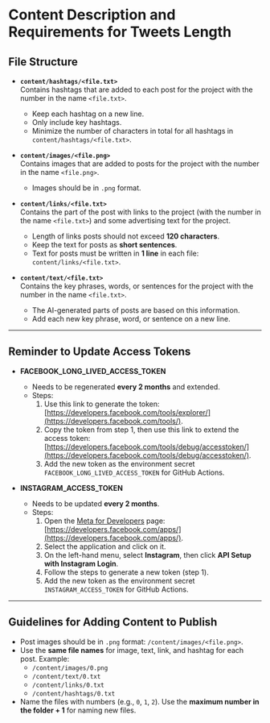 # Content Description and Requirements for Tweets Length

## File Structure

- **`content/hashtags/<file.txt>`**  
  Contains hashtags that are added to each post for the project with the number in the name `<file.txt>`.  
  - Keep each hashtag on a new line.  
  - Only include key hashtags.  
  - Minimize the number of characters in total for all hashtags in `content/hashtags/<file.txt>`.

- **`content/images/<file.png>`**  
  Contains images that are added to posts for the project with the number in the name `<file.png>`.  
  - Images should be in `.png` format.

- **`content/links/<file.txt>`**  
  Contains the part of the post with links to the project (with the number in the name `<file.txt>`) and some advertising text for the project.  
  - Length of links posts should not exceed **120 characters**.  
  - Keep the text for posts as **short sentences**.  
  - Text for posts must be written in **1 line** in each file: `content/links/<file.txt>`.

- **`content/text/<file.txt>`**  
  Contains the key phrases, words, or sentences for the project with the number in the name `<file.txt>`.  
  - The AI-generated parts of posts are based on this information.  
  - Add each new key phrase, word, or sentence on a new line.

---

## Reminder to Update Access Tokens

- **FACEBOOK_LONG_LIVED_ACCESS_TOKEN**  
  - Needs to be regenerated **every 2 months** and extended.  
  - Steps:  
    1. Use this link to generate the token: [https://developers.facebook.com/tools/explorer/](https://developers.facebook.com/tools/).  
    2. Copy the token from step 1, then use this link to extend the access token: [https://developers.facebook.com/tools/debug/accesstoken/](https://developers.facebook.com/tools/debug/accesstoken/).  
    3. Add the new token as the environment secret `FACEBOOK_LONG_LIVED_ACCESS_TOKEN` for GitHub Actions.

- **INSTAGRAM_ACCESS_TOKEN**  
  - Needs to be updated **every 2 months**.  
  - Steps:  
    1. Open the [Meta for Developers](https://developers.facebook.com/apps/) page: [https://developers.facebook.com/apps/](https://developers.facebook.com/apps/).  
    2. Select the application and click on it.  
    3. On the left-hand menu, select **Instagram**, then click **API Setup with Instagram Login**.  
    4. Follow the steps to generate a new token (step 1).  
    5. Add the new token as the environment secret `INSTAGRAM_ACCESS_TOKEN` for GitHub Actions.

---

## Guidelines for Adding Content to Publish

- Post images should be in `.png` format: `/content/images/<file.png>`.  
- Use the **same file names** for image, text, link, and hashtag for each post. Example:  
  - `/content/images/0.png`  
  - `/content/text/0.txt`  
  - `/content/links/0.txt`  
  - `/content/hashtags/0.txt`  
- Name the files with numbers (e.g., `0`, `1`, `2`). Use the **maximum number in the folder + 1** for naming new files.



